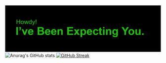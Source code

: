 [![MasterHead](https://github.com/ShadedGecko/ShadedGecko/blob/main/header.png)](https://github.com/ShadedGecko)
![Anurag's GitHub stats](https://github-readme-stats.vercel.app/api?username=ShadedGecko&show_icons=true&theme=midnight-purple)
[![GitHub Streak](https://github-readme-streak-stats.herokuapp.com?user=ShadedGecko&theme=shadow-purple)](https://git.io/streak-stats)
